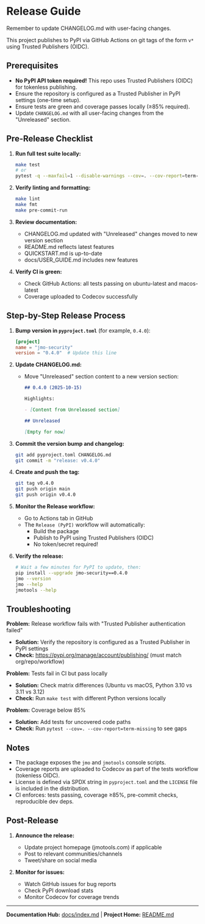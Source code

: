 # Release Guide

Remember to update CHANGELOG.md with user-facing changes.

This project publishes to PyPI via GitHub Actions on git tags of the form `v*` using Trusted Publishers (OIDC).

## Prerequisites

- **No PyPI API token required!** This repo uses Trusted Publishers (OIDC) for tokenless publishing.
- Ensure the repository is configured as a Trusted Publisher in PyPI settings (one-time setup).
- Ensure tests are green and coverage passes locally (≥85% required).
- Update `CHANGELOG.md` with all user-facing changes from the "Unreleased" section.

## Pre-Release Checklist

1. **Run full test suite locally:**

   ```bash
   make test
   # or
   pytest -q --maxfail=1 --disable-warnings --cov=. --cov-report=term-missing --cov-fail-under=85
   ```

2. **Verify linting and formatting:**

   ```bash
   make lint
   make fmt
   make pre-commit-run
   ```

3. **Review documentation:**
   - CHANGELOG.md updated with "Unreleased" changes moved to new version section
   - README.md reflects latest features
   - QUICKSTART.md is up-to-date
   - docs/USER_GUIDE.md includes new features

4. **Verify CI is green:**
   - Check GitHub Actions: all tests passing on ubuntu-latest and macos-latest
   - Coverage uploaded to Codecov successfully

## Step-by-Step Release Process

1. **Bump version in `pyproject.toml`** (for example, `0.4.0`):

   ```toml
   [project]
   name = "jmo-security"
   version = "0.4.0"  # Update this line
   ```

2. **Update CHANGELOG.md:**
   - Move "Unreleased" section content to a new version section:

     ```markdown
     ## 0.4.0 (2025-10-15)

     Highlights:

     - [Content from Unreleased section]

     ## Unreleased

     [Empty for now]
     ```

3. **Commit the version bump and changelog:**

   ```bash
   git add pyproject.toml CHANGELOG.md
   git commit -m "release: v0.4.0"
   ```

4. **Create and push the tag:**

   ```bash
   git tag v0.4.0
   git push origin main
   git push origin v0.4.0
   ```

5. **Monitor the Release workflow:**
   - Go to Actions tab in GitHub
   - The `Release (PyPI)` workflow will automatically:
     - Build the package
     - Publish to PyPI using Trusted Publishers (OIDC)
     - No token/secret required!

6. **Verify the release:**

   ```bash
   # Wait a few minutes for PyPI to update, then:
   pip install --upgrade jmo-security==0.4.0
   jmo --version
   jmo --help
   jmotools --help
   ```

## Troubleshooting

**Problem:** Release workflow fails with "Trusted Publisher authentication failed"

- **Solution:** Verify the repository is configured as a Trusted Publisher in PyPI settings
- **Check:** <https://pypi.org/manage/account/publishing/> (must match org/repo/workflow)

**Problem:** Tests fail in CI but pass locally

- **Solution:** Check matrix differences (Ubuntu vs macOS, Python 3.10 vs 3.11 vs 3.12)
- **Check:** Run `make test` with different Python versions locally

**Problem:** Coverage below 85%

- **Solution:** Add tests for uncovered code paths
- **Check:** Run `pytest --cov=. --cov-report=term-missing` to see gaps

## Notes

- The package exposes the `jmo` and `jmotools` console scripts.
- Coverage reports are uploaded to Codecov as part of the tests workflow (tokenless OIDC).
- License is defined via SPDX string in `pyproject.toml` and the `LICENSE` file is included in the distribution.
- CI enforces: tests passing, coverage ≥85%, pre-commit checks, reproducible dev deps.

## Post-Release

1. **Announce the release:**
   - Update project homepage (jmotools.com) if applicable
   - Post to relevant communities/channels
   - Tweet/share on social media

2. **Monitor for issues:**
   - Watch GitHub issues for bug reports
   - Check PyPI download stats
   - Monitor Codecov for coverage trends

---

**Documentation Hub:** [docs/index.md](index.md) | **Project Home:** [README.md](../README.md)
